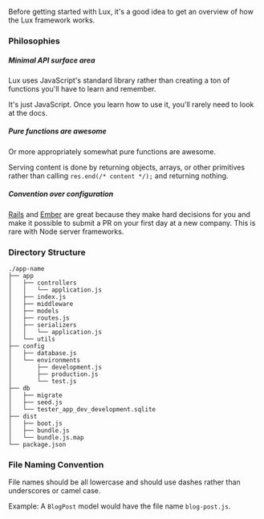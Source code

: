 Before getting started with Lux, it's a good idea to get an overview of how the Lux framework works.

### Philosophies

##### Minimal API surface area

Lux uses JavaScript's standard library rather than creating a ton of functions you'll have to learn and remember.

It's just JavaScript. Once you learn how to use it, you'll rarely need to look at the docs.

##### Pure functions are awesome

Or more appropriately somewhat pure functions are awesome.

Serving content is done by returning objects, arrays, or other primitives rather than calling `res.end(/* content */);` and returning nothing.

##### Convention over configuration

[Rails](http://rubyonrails.org/) and [Ember](http://emberjs.com/) are great because they make hard decisions for you and make it possible to submit a PR on your first day at a new company. This is rare with Node server frameworks.

### Directory Structure

```
./app-name
├── app
│   ├── controllers
│   │   └── application.js
│   ├── index.js
│   ├── middleware
│   ├── models
│   ├── routes.js
│   ├── serializers
│   │   └── application.js
│   └── utils
├── config
│   ├── database.js
│   └── environments
│       ├── development.js
│       ├── production.js
│       └── test.js
├── db
│   ├── migrate
│   ├── seed.js
│   └── tester_app_dev_development.sqlite
├── dist
│   ├── boot.js
│   ├── bundle.js
│   └── bundle.js.map
└── package.json
```

### File Naming Convention

File names should be all lowercase and should use dashes rather than underscores or camel case.

Example: A `BlogPost` model would have the file name `blog-post.js`.
